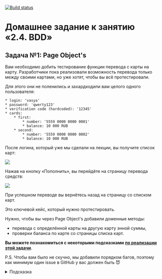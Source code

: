 [![Build status](https://ci.appveyor.com/api/projects/status/23hgav57bggf5l3u/branch/main?svg=true)](https://ci.appveyor.com/project/Ilya8721/automation-2-4-page-objects/branch/main)

# Домашнее задание к занятию «2.4. BDD»

## Задача №1: Page Object's

Вам необходимо добить тестирование функции перевода с карты на карту. Разработчики пока реализовали возможность перевода только между своими картами, но уже хотят, чтобы вы всё протестировали.

Для этого они не поленились и захардкодили вам целого одного пользователя:
```
* login: 'vasya'
* password: 'qwerty123'
* verification code (hardcoded): '12345'
* cards:
    * first:
        * number: '5559 0000 0000 0001'
        * balance: 10 000 RUB
    * second:
        * number: '5559 0000 0000 0002'
        * balance: 10 000 RUB
```

После логина, который уже мы сделали на лекции, вы получите список карт:

![](pic/cards.png)

Нажав на кнопку «Пополнить», вы перейдёте на страницу перевода средств:

![](pic/transfer.png)

При успешном переводе вы вернётесь назад на страницу со списком карт.

Это ключевой кейс, который нужно протестировать.

Нужно, чтобы вы через Page Object's добавили доменные методы:
* перевода с определённой карты на другую карту энной суммы,
* проверки баланса по карте со страницы списка карт.

**Вы можете познакомиться с некоторыми подсказками [по реализации этой задачи](balance.md)**.

P.S. Чтобы вам было не скучно, мы добавили порядком багов, поэтому как минимум один issue в GitHub у вас должен быть 😈

<details>
    <summary>Подсказка</summary>
    
    Обратите внимание на то, что ваши тесты должны проходить целиком, то есть весь набор тестов. Мы, как всегда, заложили там небольшую ловушку, чтобы вам не было скучно 😈
    
    Не закладывайтесь на то, что на картах для каждого теста всегда одна и та же фиксированная сумма, подумайте, как работать с SUT так, чтобы не приходилось её перезапускать для каждого теста.
</details>
